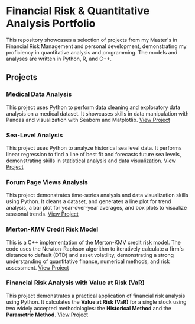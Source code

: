 # Financial Risk & Quantitative Analysis Portfolio
This repository showcases a selection of projects from my Master's in Financial Risk Management and personal development, demonstrating my proficiency in quantitative analysis and programming. The models and analyses are written in Python, R, and C++.
## Projects
### Medical Data Analysis 
This project uses Python to perform data cleaning and exploratory data analysis on a medical dataset. It showcases skills in data manipulation with Pandas and visualization with Seaborn and Matplotlib.
[View Project](medical-data-analysis)

### Sea-Level Analysis
This project uses Python to analyze historical sea level data. It performs linear regression to find a line of best fit and forecasts future sea levels, demonstrating skills in statistical analysis and data visualization.
[View Project](sea-level-analysis)

### Forum Page Views Analysis
This project demonstrates time-series analysis and data visualization skills using Python. It cleans a dataset, and generates a line plot for trend analysis, a bar plot for year-over-year averages, and box plots to visualize seasonal trends.
[View Project](pageviews-analysis)

### Merton-KMV Credit Risk Model
This is a C++ implementation of the Merton-KMV credit risk model. The code uses the Newton-Raphson algorithm to iteratively calculate a firm's distance to default (DTD) and asset volatility, demonstrating a strong understanding of quantitative finance, numerical methods, and risk assessment.
[View Project](merton-kmv-model)

### Financial Risk Analysis with Value at Risk (VaR)
This project demonstrates a practical application of financial risk analysis using Python. It calculates the **Value at Risk (VaR)** for a single stock using two widely accepted methodologies: the **Historical Method** and the **Parametric Method**.
[View Project](VaR-Example)
